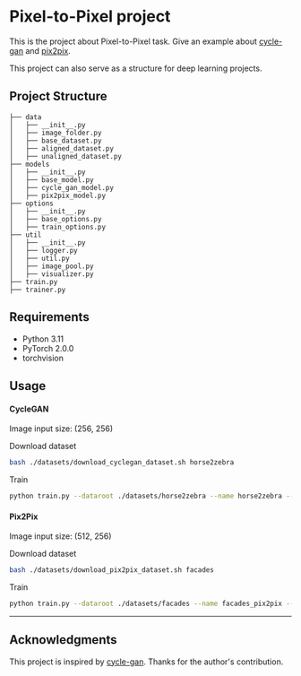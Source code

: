 # Pixel-to-Pixel project

This is the project about Pixel-to-Pixel task. Give an example about [cycle-gan](https://junyanz.github.io/CycleGAN/) 
and [pix2pix](https://phillipi.github.io/pix2pix/).

This project can also serve as a structure for deep learning projects.


## Project Structure
```
├── data
│   ├── __init__.py
│   ├── image_folder.py
│   ├── base_dataset.py
│   ├── aligned_dataset.py
│   ├── unaligned_dataset.py
├── models
│   ├── __init__.py
│   ├── base_model.py
│   ├── cycle_gan_model.py
│   ├── pix2pix_model.py
├── options
│   ├── __init__.py
│   ├── base_options.py
│   ├── train_options.py
├── util
│   ├── __init__.py
│   ├── logger.py
│   ├── util.py
│   ├── image_pool.py
│   ├── visualizer.py
├── train.py
├── trainer.py
```

## Requirements
- Python 3.11
- PyTorch 2.0.0
- torchvision


## Usage

#### CycleGAN

Image input size: (256, 256)

Download dataset
```bash
bash ./datasets/download_cyclegan_dataset.sh horse2zebra
```

Train
```bash
python train.py --dataroot ./datasets/horse2zebra --name horse2zebra --model cycle_gan
```

#### Pix2Pix

Image input size: (512, 256)

Download dataset
```bash
bash ./datasets/download_pix2pix_dataset.sh facades
```

Train
```bash
python train.py --dataroot ./datasets/facades --name facades_pix2pix --model pix2pix --direction BtoA --batch_size 1024
```


---
## Acknowledgments
This project is inspired by [cycle-gan](https://github.com/junyanz/pytorch-CycleGAN-and-pix2pix).
Thanks for the author's contribution.
